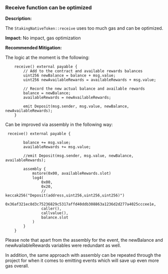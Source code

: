 ### Receive function can be optimized

**Description:** 

The `StakingNativeToken::receive` uses too much gas and can be optimized.

**Impact:**
No impact, gas optimization

**Recommended Mitigation:**

The logic at the moment is the following:

```
    receive() external payable {
        // Add to the contract and available rewards balances
        uint256 newBalance = balance + msg.value;
        uint256 newAvailableRewards = availableRewards + msg.value;

        // Record the new actual balance and available rewards
        balance = newBalance;
        availableRewards = newAvailableRewards;

        emit Deposit(msg.sender, msg.value, newBalance, newAvailableRewards);
    }

```

Can be improved via assembly in the following way:

``` 
 receive() external payable {

        balance += msg.value;
        availableRewards += msg.value;

        //emit Deposit(msg.sender, msg.value, newBalance, availableRewards);

        assembly {
            mstore(0x00, availableRewards.slot)
            log4(
                0x00,
                0x20,
                // keccak256("Deposit(address,uint256,uint256,uint256)")
                0x36af321ec8d3c75236829c5317affd40ddb308863a1236d2d277a4025cccee1e,
                caller(),
                callvalue(),
                balance.slot
            )
        }
    }
```

Please note that apart from the assembly for the event, the newBalance and newAvailableRewards variables were redundant as well. 

In addition, the same approach with assembly can be repeated through the project for when it comes to emitting events which will save up even more gas overall.
